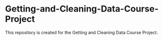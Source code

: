 # Getting-and-Cleaning-Data-Course-Project
This repository is created for the Getting and Cleaning Data Course Project.
